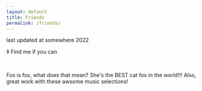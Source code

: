 ```yaml
---
layout: default
title: Friends
permalink: /friends/
---
```

last updated at somewhere 2022

◊ Find me if you can 

<br/>

Fox is fox, what does that mean? She's the BEST cat fox in the world!!! Also, great work with these awsome music selections!